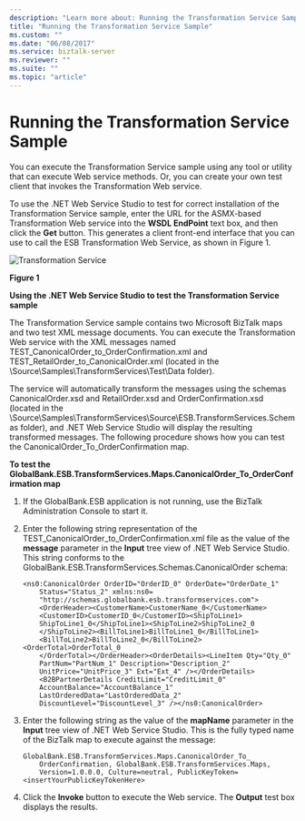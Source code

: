 ```yaml
---
description: "Learn more about: Running the Transformation Service Sample"
title: "Running the Transformation Service Sample"
ms.custom: ""
ms.date: "06/08/2017"
ms.service: biztalk-server
ms.reviewer: ""
ms.suite: ""
ms.topic: "article"
---
```

# Running the Transformation Service Sample
You can execute the Transformation Service sample using any tool or utility that can execute Web service methods. Or, you can create your own test client that invokes the Transformation Web service.

 To use the .NET Web Service Studio to test for correct installation of the Transformation Service sample, enter the URL for the ASMX-based Transformation Web service into the **WSDL EndPoint** text box, and then click the **Get** button. This generates a client front-end interface that you can use to call the ESB Transformation Web Service, as shown in Figure 1.

 ![Transformation Service](../esb-toolkit/media/ch6-transformationservice.gif "Ch6-TransformationService")

 **Figure 1**

 **Using the .NET Web Service Studio to test the Transformation Service sample**

 The Transformation Service sample contains two Microsoft BizTalk maps and two test XML message documents. You can execute the Transformation Web service with the XML messages named TEST_CanonicalOrder_to_OrderConfirmation.xml and TEST_RetailOrder_to_CanonicalOrder.xml (located in the \Source\Samples\TransformServices\Test\Data folder).

 The service will automatically transform the messages using the schemas CanonicalOrder.xsd and RetailOrder.xsd and OrderConfirmation.xsd (located in the \Source\Samples\TransformServices\Source\ESB.TransformServices.Schemas folder), and .NET Web Service Studio will display the resulting transformed messages. The following procedure shows how you can test the CanonicalOrder_To_OrderConfirmation map.

 **To test the GlobalBank.ESB.TransformServices.Maps.CanonicalOrder_To_OrderConfirmation map**

1.  If the GlobalBank.ESB application is not running, use the BizTalk Administration Console to start it.

2.  Enter the following string representation of the TEST_CanonicalOrder_to_OrderConfirmation.xml file as the value of the **message** parameter in the **Input** tree view of .NET Web Service Studio. This string conforms to the GlobalBank.ESB.TransformServices.Schemas.CanonicalOrder schema:

    ```
    <ns0:CanonicalOrder OrderID="OrderID_0" OrderDate="OrderDate_1"
        Status="Status_2" xmlns:ns0=
        "http://schemas.globalbank.esb.transformservices.com">
        <OrderHeader><CustomerName>CustomerName_0</CustomerName>
        <CustomerID>CustomerID_0</CustomerID><ShipToLine1>
        ShipToLine1_0</ShipToLine1><ShipToLine2>ShipToLine2_0
        </ShipToLine2><BillToLine1>BillToLine1_0</BillToLine1>
        <BillToLine2>BillToLine2_0</BillToLine2><OrderTotal>OrderTotal_0
        </OrderTotal></OrderHeader><OrderDetails><LineItem Qty="Qty_0"
        PartNum="PartNum_1" Description="Description_2"
        UnitPrice="UnitPrice_3" Ext="Ext_4" /></OrderDetails>
        <B2BPartnerDetails CreditLimit="CreditLimit_0"
        AccountBalance="AccountBalance_1"
        LastOrderedData="LastOrderedData_2"
        DiscountLevel="DiscountLevel_3" /></ns0:CanonicalOrder>
    ```

3.  Enter the following string as the value of the **mapName** parameter in the **Input** tree view of .NET Web Service Studio. This is the fully typed name of the BizTalk map to execute against the message:

    ```
    GlobalBank.ESB.TransformServices.Maps.CanonicalOrder_To_
        OrderConfirmation, GlobalBank.ESB.TransformServices.Maps,
        Version=1.0.0.0, Culture=neutral, PublicKeyToken=<insertYourPublicKeyTokenHere>
    ```

4.  Click the **Invoke** button to execute the Web service. The **Output** test box displays the results.
